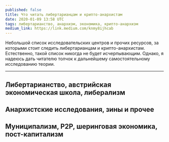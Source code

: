```yaml
---
published: false
title: Что читать либертарианцам и крипто-анархистам
date: 2020-01-09 13:58 UTC
tags: либертарианство, анархизм, экономика, крипто-анархизм
medium_link: https://link.medium.com/knmy8ijhcab
---
```

Небольшой список исследовательских центров и прочих ресурсов, за которыми стоит
следить либертарианцам и крипто-анархистам. Естественно, такой список никогда
не будет исчерпывающим. Однако, я надеюсь дать читателю толчок к дальнейшему
самостоятельному исследованию теории.

---

Либертарианство, австрийская экономическая школа, либерализм
------------------------------------------------------------

Анархистские исследования, зины и прочее
----------------------------------------

Муниципализм, P2P, шеринговая экономика, пост-капитализм
--------------------------------------------------------
